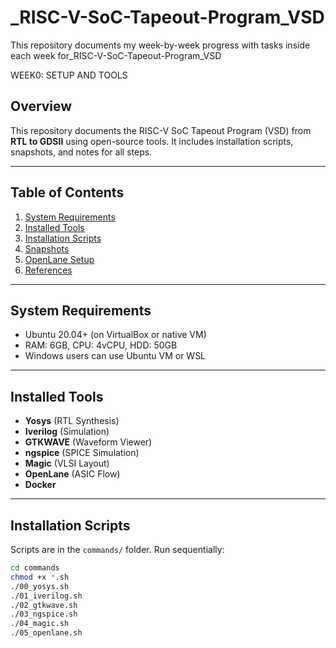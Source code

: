 # _RISC-V-SoC-Tapeout-Program_VSD
This repository documents my week-by-week progress with tasks inside each week for_RISC-V-SoC-Tapeout-Program_VSD

WEEK0: SETUP AND TOOLS

## Overview
This repository documents the RISC-V SoC Tapeout Program (VSD) from **RTL to GDSII** using open-source tools. It includes installation scripts, snapshots, and notes for all steps.

---

## Table of Contents
1. [System Requirements](#system-requirements)
2. [Installed Tools](#installed-tools)
3. [Installation Scripts](#installation-scripts)
4. [Snapshots](#snapshots)
5. [OpenLane Setup](#openlane-setup)
6. [References](#references)

---

## System Requirements
- Ubuntu 20.04+ (on VirtualBox or native VM)
- RAM: 6GB, CPU: 4vCPU, HDD: 50GB
- Windows users can use Ubuntu VM or WSL

---

## Installed Tools
- **Yosys** (RTL Synthesis)  
- **Iverilog** (Simulation)  
- **GTKWAVE** (Waveform Viewer)  
- **ngspice** (SPICE Simulation)  
- **Magic** (VLSI Layout)  
- **OpenLane** (ASIC Flow)  
- **Docker**  

---

## Installation Scripts
Scripts are in the `commands/` folder. Run sequentially:

```bash
cd commands
chmod +x *.sh
./00_yosys.sh
./01_iverilog.sh
./02_gtkwave.sh
./03_ngspice.sh
./04_magic.sh
./05_openlane.sh
